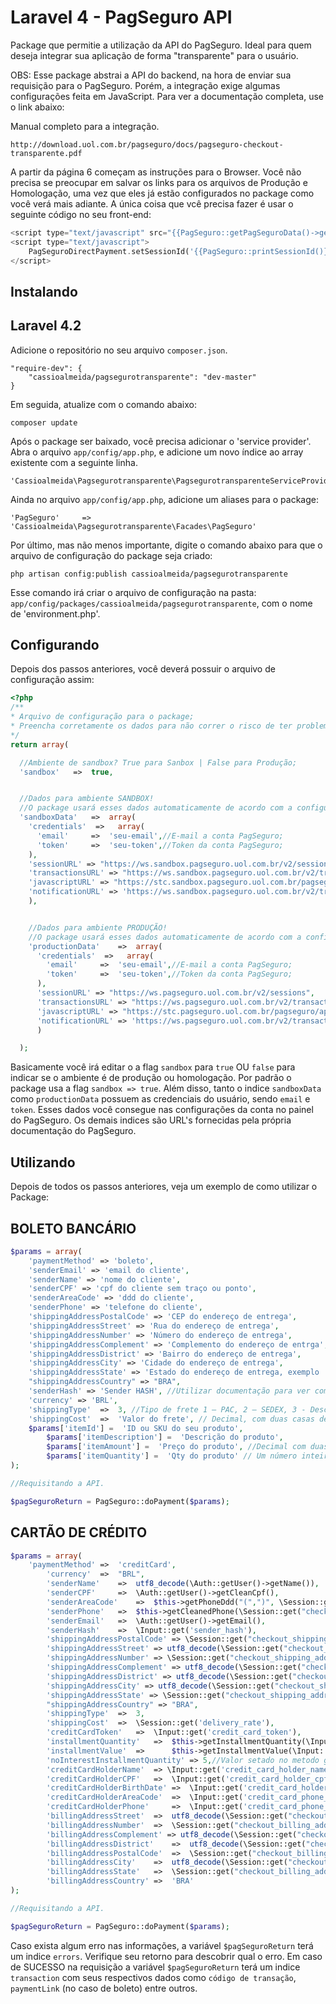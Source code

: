 Laravel 4 - PagSeguro API
=============================

Package que permitie a utilização da API do PagSeguro. Ideal para quem deseja integrar sua aplicação de forma "transparente"
para o usuário.

OBS: Esse package abstrai a API do backend, na hora de enviar sua requisição para o PagSeguro. Porém, a integração exige algumas configurações feita em JavaScript. Para ver a documentação completa, use o link abaixo:

Manual completo para a integração.

    http://download.uol.com.br/pagseguro/docs/pagseguro-checkout-transparente.pdf

A partir da página 6 começam as instruções para o Browser.
Você não precisa se preocupar em salvar os links para os arquivos de Produção e Homologação, uma vez que eles já estão configurados no package como você verá mais adiante. A única coisa que vcê precisa fazer é usar o seguinte código no seu front-end:

```php
<script type="text/javascript" src="{{PagSeguro::getPagSeguroData()->getJavascriptURL()}}"></script>
<script type="text/javascript">
    PagSeguroDirectPayment.setSessionId('{{PagSeguro::printSessionId()}}');
</script>
```

## Instalando

## Laravel 4.2

Adicione o repositório no seu arquivo `composer.json`.

	"require-dev": {
		"cassioalmeida/pagsegurotransparente": "dev-master"
	}

Em seguida, atualize com o comando abaixo:

    composer update

Após o package ser baixado, você precisa adicionar o 'service provider'. Abra o arquivo `app/config/app.php`, e adicione um novo índice ao array existente com a seguinte linha.

    'Cassioalmeida\Pagsegurotransparente\PagsegurotransparenteServiceProvider'

Ainda no arquivo `app/config/app.php`, adicione um aliases para o package:

    'PagSeguro'     =>     'Cassioalmeida\Pagsegurotransparente\Facades\PagSeguro'
    
Por último, mas não menos importante, digite o comando abaixo para que o arquivo de configuração do package seja criado:

    php artisan config:publish cassioalmeida/pagsegurotransparente

Esse comando irá criar o arquivo de configuração na pasta: `app/config/packages/cassioalmeida/pagsegurotransparente`, com o nome de 'environment.php'.

## Configurando

Depois dos passos anteriores, você deverá possuir o arquivo de configuração assim:

```php
<?php
/**
* Arquivo de configuração para o package;
* Preencha corretamente os dados para não correr o risco de ter problemas com configuração de ambientes;
*/
return array(

  //Ambiente de sandbox? True para Sanbox | False para Produção;
  'sandbox'   =>  true,


  //Dados para ambiente SANDBOX!
  //O package usará esses dados automaticamente de acordo com a configuração do indice anterior;
  'sandboxData'   =>  array(
    'credentials'  =>   array(
      'email'     =>  'seu-email',//E-mail a conta PagSeguro;
      'token'     =>  'seu-token',//Token da conta PagSeguro;
    ),
    'sessionURL' => "https://ws.sandbox.pagseguro.uol.com.br/v2/sessions", //URL de Sessões
    'transactionsURL' => "https://ws.sandbox.pagseguro.uol.com.br/v2/transactions", // URL para transações;
    'javascriptURL' => "https://stc.sandbox.pagseguro.uol.com.br/pagseguro/api/v2/checkout/pagseguro.directpayment.js",//URL 	para javascript;
    'notificationURL' => 'https://ws.sandbox.pagseguro.uol.com.br/v2/transactions/notifications/' //URL para buscar notificacoes no PagSeguro;
    ),


    //Dados para ambiente PRODUÇÃO!
    //O package usará esses dados automaticamente de acordo com a configuração do indice anterior;
    'productionData'    =>  array(
      'credentials'  =>   array(
        'email'     =>  'seu-email',//E-mail a conta PagSeguro;
        'token'     =>  'seu-token',//Token da conta PagSeguro;
      ),
      'sessionURL' => "https://ws.pagseguro.uol.com.br/v2/sessions",
      'transactionsURL' => "https://ws.pagseguro.uol.com.br/v2/transactions",
      'javascriptURL' => "https://stc.pagseguro.uol.com.br/pagseguro/api/v2/checkout/pagseguro.directpayment.js",
      'notificationURL' => 'https://ws.pagseguro.uol.com.br/v2/transactions/notifications/'
      )

  );

```
Basicamente você irá editar o a flag `sandbox` para `true` OU `false` para indicar se o ambiente é de produção ou homologação. Por padrão o package usa a flag `sandbox => true`. Além disso, tanto o indice `sandboxData` como `productionData` possuem as credenciais do usuário, sendo `email` e `token`. Esses dados você consegue nas configurações da conta no painel do PagSeguro. Os demais indices são URL's fornecidas pela própria documentação do PagSeguro.

## Utilizando

Depois de todos os passos anteriores, veja um exemplo de como utilizar o Package:

## BOLETO BANCÁRIO

```php
$params = array(
	'paymentMethod' => 'boleto',
	'senderEmail' => 'email do cliente',
	'senderName' => 'nome do cliente',
	'senderCPF' => 'cpf do cliente sem traço ou ponto',
	'senderAreaCode' => 'ddd do cliente',
	'senderPhone' => 'telefone do cliente',
	'shippingAddressPostalCode' => 'CEP do endereço de entrega',
	'shippingAddressStreet' => 'Rua do endereço de entrega',
	'shippingAddressNumber' => 'Número do endereço de entrega',
	'shippingAddressComplement' => 'Complemento do endereço de entrga',
	'shippingAddressDistrict' => 'Bairro do endereço de entrega',
	'shippingAddressCity' => 'Cidade do endereço de entrega',
	'shippingAddressState' => 'Estado do endereço de entrega, exemplo : SP',
	"shippingAddressCountry" => "BRA",
	'senderHash' => 'Sender HASH', //Utilizar documentação para ver como conseguir;
	'currency' => 'BRL',
	'shippingType'  =>  3, //Tipo de frete 1 – PAC, 2 – SEDEX, 3 - Desconhecido
	'shippingCost'  =>  'Valor do frete', // Decimal, com duas casas decimais separadas por ponto (ex 1234.56) maior que 0.00 e menor ou igual a 9999999.00;
	$params['itemId'] =  'ID ou SKU do seu produto',
        $params['itemDescription'] =  'Descrição do produto',
        $params['itemAmount'] =  'Preço do produto', //Decimal com duas casas decimais separadas por ponto (ex1234.56) maior que 0.00 e menor ou igual a 9999999.00;
        $params['itemQuantity'] =  'Qty do produto' // Um número inteiro maior ou igual a 1 e menor ou igual a 999
);

//Requisitando a API.

$pagSeguroReturn = PagSeguro::doPayment($params);

```

## CARTÃO DE CRÉDITO

```php
$params = array(
	'paymentMethod' =>  'creditCard',
        'currency'  =>  "BRL",
        'senderName'    =>  utf8_decode(\Auth::getUser()->getName()),
        'senderCPF'     =>  \Auth::getUser()->getCleanCpf(),
        'senderAreaCode'    =>  $this->getPhoneDdd("(",")", \Session::get("checkout_billing_address")["phone_1"]),
        'senderPhone'   =>  $this->getCleanedPhone(\Session::get("checkout_billing_address")["phone_1"]),
        'senderEmail'   =>  \Auth::getUser()->getEmail(),
        'senderHash'    =>  \Input::get('sender_hash'),
        'shippingAddressPostalCode' => \Session::get("checkout_shipping_address")["zip_code"],
        'shippingAddressStreet' => utf8_decode(\Session::get("checkout_shipping_address")["address"]),
        'shippingAddressNumber' => \Session::get("checkout_shipping_address")["number"],
        'shippingAddressComplement' => utf8_decode(\Session::get("checkout_shipping_address")["complement"]),
        'shippingAddressDistrict' => utf8_decode(\Session::get("checkout_shipping_address")["district"]),
        'shippingAddressCity' => utf8_decode(\Session::get("checkout_shipping_address")["city"]),
        'shippingAddressState' => \Session::get("checkout_shipping_address")["address_state_code"],
        "shippingAddressCountry" => "BRA",
        'shippingType'  =>  3,
        'shippingCost'  =>  \Session::get('delivery_rate'),
        'creditCardToken'   =>  \Input::get('credit_card_token'),
        'installmentQuantity'   =>  $this->getInstallmentQuantity(\Input::get('credit_card_installments')),
        'installmentValue'  =>      $this->getInstallmentValue(\Input::get('credit_card_installments')),
        'noInterestInstallmentQuantity' => 5,//Valor setado no metodo getInstallments (checkout.js) se alterar aqui tem que alterar lá e vice versa;
        'creditCardHolderName'  => \Input::get('credit_card_holder_name'),
        'creditCardHolderCPF'   =>  \Input::get('credit_card_holder_cpf'),
        'creditCardHolderBirthDate' =>  \Input::get('credit_card_holder_birthday'),
        'creditCardHolderAreaCode'  =>  \Input::get('credit_card_phone_ddd'),
        'creditCardHolderPhone'     =>  \Input::get('credit_card_phone_number'),
        'billingAddressStreet'  =>  utf8_decode(\Session::get("checkout_billing_address")["address"]),
        'billingAddressNumber'  =>  \Session::get("checkout_billing_address")["number"],
        'billingAddressComplement' => utf8_decode(\Session::get("checkout_billing_address")["complement"]),
        'billingAddressDistrict'    =>  utf8_decode(\Session::get("checkout_billing_address")["district"]),
        'billingAddressPostalCode'  =>  \Session::get("checkout_billing_address")["zip_code"],
        'billingAddressCity'    =>  utf8_decode(\Session::get("checkout_billing_address")["city"]),
        'billingAddressState'   =>  \Session::get("checkout_billing_address")["address_state_code"],
        'billingAddressCountry' =>  'BRA'
);

//Requisitando a API.

$pagSeguroReturn = PagSeguro::doPayment($params);

```


Caso exista algum erro nas informações, a variável `$pagSeguroReturn` terá um indice `errors`. Verifique seu retorno para descobrir qual o erro.
Em caso de SUCESSO na requisição a variável `$pagSeguroReturn` terá um indice `transaction` com seus respectivos dados como `código de transação`, `paymentLink` (no caso de boleto) entre outros.
